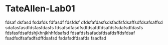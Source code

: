 # TateAllen-Lab01
fdsaf
dsfasd
fsdafds
fdfasdf
fdsfdsf
dfdsfafdasfsdsfadfsfdsaffsdfdsafsaffsd
sdafasfasdfdsfasfdasfs
fdsafsdfasdfsdfdsafdfdsafdsfsdafsdfdasfs
fdsfasfdsafdshjkhnjkhhfdsafsd
fdsafdsfsafadsfdsafdsffdsfdsaf
fsadfsdfsafadfsdffdsafsd
fsdafsdfdsafds
fsadfsd
